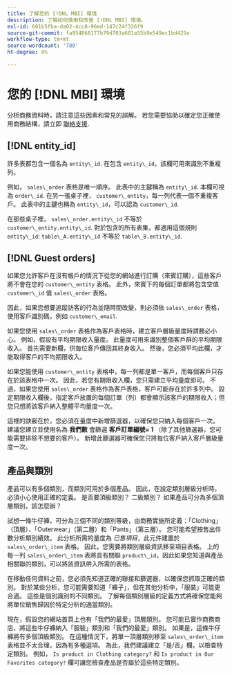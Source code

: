 ```yaml
---
title: 了解您的 [!DNL MBI] 環境
description: 了解如何使用和改善 [!DNL MBI] 環境。
exl-id: 601b5fba-da02-4cc8-96ed-147c24f326f9
source-git-commit: fa954868177b79d703a601a55b9e549ec1bd425e
workflow-type: tm+mt
source-wordcount: '780'
ht-degree: 0%

---
```


# 您的 [!DNL MBI] 環境

分析商務資料時，請注意這些因素和常見的誤解。 若您需要協助以確定您正確使用商務結構，請立即 [聯絡支援](https://experienceleague.adobe.com/docs/commerce-knowledge-base/kb/troubleshooting/miscellaneous/mbi-service-policies.html?lang=en).

## [!DNL entity\_id]

許多表都包含一個名為 `entity\_id`. 在包含 `entity\_id`，該欄可用來識別不重複列。

例如， `sales\_order` 表格是唯一順序。 此表中的主鍵稱為 `entity\_id`. 本欄可視為 `order\_id`. 在另一張桌子裡， `customer\_entity`，每一列代表一個不重複客戶。 此表中的主鍵也稱為 `entity\_id`，可以認為 `customer\_id`.

在那些桌子裡， `sales\_order.entity\_id` 不等於 `customer\_entity.entity\_id`. 對於包含的所有表集，都適用這個規則 `entity\_id`: `table\_A.entity\_id` 不等於 `table\_B.entity\_id`.

## [!DNL Guest orders]

如果您允許客戶在沒有帳戶的情況下從您的網站進行訂購（來賓訂購），這些客戶將不會在您的 `customer\_entity` 表格。 此外，來賓下的每個訂單都將包含空值 `customer\_id` 值 `sales\_order` 表格。

因此，如果您想要追蹤訪客的行為並隨時間改變，則必須依 `sales\_order` 表格，使用客戶識別碼，例如 `customer\_email`.

如果您使用 `sales\_order` 表格作為客戶表格時，建立客戶層級量度時請務必小心。 例如，假設有平均期限收入量度。 此量度可用來識別整個客戶群的平均期限收入。 首先需要新欄，供每位客戶傳回其終身收入。 然後，您必須平均此欄，才能取得客戶的平均期限收入。

如果您能使用 `customer\_entity` 表格中，每一列都是單一客戶，而每個客戶只存在於該表格中一次。 因此，若您有期限收入欄，您只需建立平均量度即可。 不過，如果您使用 `sales\_order` 表格作為客戶表格，客戶可能存在於許多列中。 設定期限收入欄後，指定客戶放置的每個訂單（列）都會顯示該客戶的期限收入；但您只想將該客戶納入整體平均量度一次。

這裡的訣竅在於，您必須在量度中新增篩選器，以確保您只納入每個客戶一次。 建議您建立並使用名為 **我們數** 會篩選 **客戶訂單編號= 1** （除了其他篩選器，您可能需要排除不想要的客戶）。 新增此篩選器可確保您只將每位客戶納入客戶層級量度一次。

## 產品與類別

產品可以有多個類別，而類別可用於多個產品。 因此，在設定類別層級分析時，必須小心使用正確的定義。 是否要頂級類別？ 二級類別？ 如果產品可分為多個頂層類別，該怎麼辦？

試想一條牛仔褲，可分為三個不同的類別等級，由商務實施所定義：「Clothing」（頂層）、「Outerwear」（第二層）和「Pants」（第三層）。 您可能希望按售出件數分析類別績效。 此分析所需的量度為 _已售項目_，此元件建置於 `sales\_order\_item` 表格。 因此，您需要將類別層級資訊移至項目表格。 上的每一列 `sales\_order\_item` 表將具有關聯 `product\_id`，因此如果您知道與產品相關聯的類別，可以將該資訊帶入所需的表格。

在移動任何資料之前，您必須先知道正確的聯接和篩選器，以確保您抓取正確的類別。 對於某些分析，您可能需要知道「褲子」，但在其他分析中，「服裝」可能更合適。 這些是個別識別的不同類別。 了解每個類別層級的定義方式將確保您能夠將單位銷售歸因於特定分析的適當類別。

現在，假設您的網站首頁上也有「我們的最愛」頂層類別。 您可能已實作商務商店，將這些牛仔褲納入「服裝」類別和「我們的最愛」類別。 如果是，這條牛仔褲將有多個頂級類別。 在這種情況下，將單一頂層類別移至 `sales\_order\_item` 表格並不太合理，因為有多種選項。 為此，我們建議建立「是/否」欄，以檢查特定類別。 例如， `Is product in Clothing category?` 和 `Is product in Our Favorites category?` 欄可讓您檢查產品是否屬於這些特定類別。
